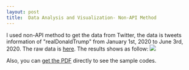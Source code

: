 ```yaml
---
layout: post
title:  Data Analysis and Visualization- Non-API Method
---
```


I used non-API method to get the data from Twitter, the data is tweets information of "realDonaldTrump" from January 1st, 2020 to June 3rd, 2020. The raw data is [here](https://WenSi001.github.io/blob/master/realdt.csv).
The results shows as follow:
![](https://WenSi001.github.io/blob/master/realdt.jpg)


Also, you can [get the PDF](https://WenSi001.github.io/blob/master/Wen%20Si_EPPS%207V81%20HW1.pdf) directly to see the sample codes. 
